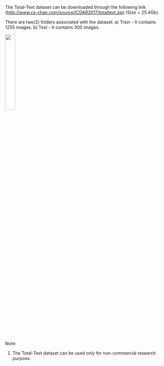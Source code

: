The Total-Text dataset can be downloaded through the following link:
(http://www.cs-chan.com/source/ICDAR2017/totaltext.zip) (Size = 25.4Gb).

There are two(2) folders associated with the dataset:
a) Train - It contains 1255 images.
b) Test - It contains 300 images.

<img src="ICIP2016.gif" width="25%">

Note:
1. The Total-Text dataset can be used only for non-commercial research purpose.
